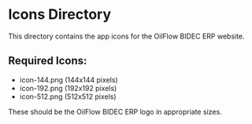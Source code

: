 # Icons Directory

This directory contains the app icons for the OilFlow BIDEC ERP website.

## Required Icons:
- icon-144.png (144x144 pixels)
- icon-192.png (192x192 pixels)
- icon-512.png (512x512 pixels)

These should be the OilFlow BIDEC ERP logo in appropriate sizes.